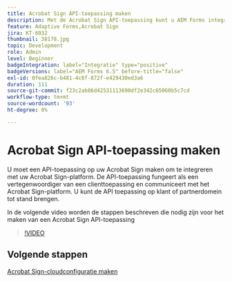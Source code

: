 ```yaml
---
title: Acrobat Sign API-toepassing maken
description: Met de Acrobat Sign API-toepassing kunt u AEM Forms integreren met Acrobat Sign
feature: Adaptive Forms,Acrobat Sign
jira: KT-6032
thumbnail: 38178.jpg
topic: Development
role: Admin
level: Beginner
badgeIntegration: label="Integratie" type="positive"
badgeVersions: label="AEM Forms 6.5" before-title="false"
exl-id: 0fea826c-b481-4c8f-872f-e429430ed3a6
duration: 111
source-git-commit: f23c2ab86d42531113690df2e342c65060b5c7cd
workflow-type: tm+mt
source-wordcount: '93'
ht-degree: 0%

---
```


# Acrobat Sign API-toepassing maken

U moet een API-toepassing op uw Acrobat Sign maken om te integreren met uw Acrobat Sign-platform. De API-toepassing fungeert als een vertegenwoordiger van een clienttoepassing en communiceert met het Acrobat Sign-platform. U kunt de API toepassing op klant of partnerdomein tot stand brengen.

In de volgende video worden de stappen beschreven die nodig zijn voor het maken van een Acrobat Sign API-toepassing

>[!VIDEO](https://video.tv.adobe.com/v/38178?quality=12&learn=on)

## Volgende stappen

[Acrobat Sign-cloudconfiguratie maken](./create-adobe-sign-cloud-configuration.md)